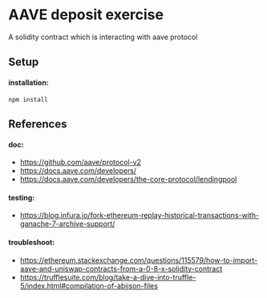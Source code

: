 # AAVE deposit exercise

A solidity contract which is interacting with aave protocol

## Setup

#### installation:
```
npm install
```

## References
#### doc:
- https://github.com/aave/protocol-v2
- https://docs.aave.com/developers/
- https://docs.aave.com/developers/the-core-protocol/lendingpool

#### testing:
- https://blog.infura.io/fork-ethereum-replay-historical-transactions-with-ganache-7-archive-support/

#### troubleshoot:
- https://ethereum.stackexchange.com/questions/115579/how-to-import-aave-and-uniswap-contracts-from-a-0-8-x-solidity-contract
- https://trufflesuite.com/blog/take-a-dive-into-truffle-5/index.html#compilation-of-abijson-files
